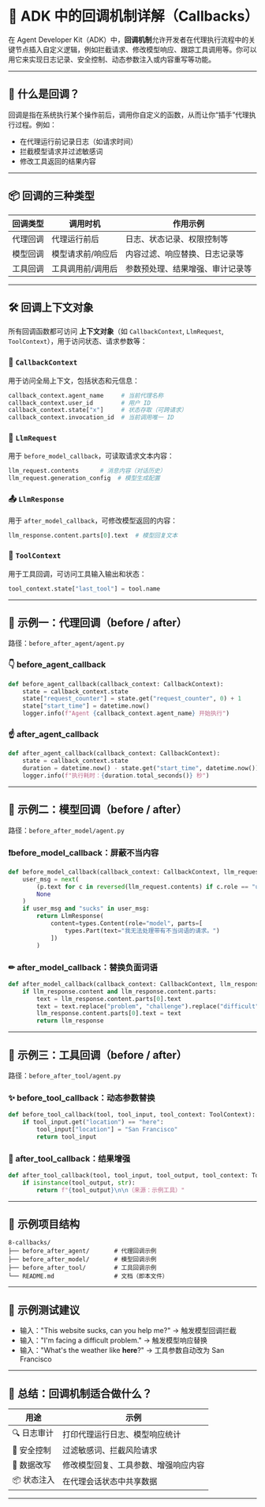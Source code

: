 # 🔁 ADK 中的回调机制详解（Callbacks）

在 Agent Developer Kit（ADK）中，**回调机制**允许开发者在代理执行流程中的关键节点插入自定义逻辑，例如拦截请求、修改模型响应、跟踪工具调用等。你可以用它来实现日志记录、安全控制、动态参数注入或内容重写等功能。

---

## 🧠 什么是回调？

回调是指在系统执行某个操作前后，调用你自定义的函数，从而让你“插手”代理执行过程。例如：

* 在代理运行前记录日志（如请求时间）
* 拦截模型请求并过滤敏感词
* 修改工具返回的结果内容

---

## 📦 回调的三种类型

| 回调类型 | 调用时机      | 作用示例             |
| ---- | --------- | ---------------- |
| 代理回调 | 代理运行前后    | 日志、状态记录、权限控制等    |
| 模型回调 | 模型请求前/响应后 | 内容过滤、响应替换、日志记录等  |
| 工具回调 | 工具调用前/调用后 | 参数预处理、结果增强、审计记录等 |

---

## 🛠 回调上下文对象

所有回调函数都可访问 **上下文对象**（如 `CallbackContext`, `LlmRequest`, `ToolContext`），用于访问状态、请求参数等：

### 🧩 `CallbackContext`

用于访问全局上下文，包括状态和元信息：

```python
callback_context.agent_name     # 当前代理名称
callback_context.user_id        # 用户 ID
callback_context.state["x"]     # 状态存取（可跨请求）
callback_context.invocation_id  # 当前调用唯一 ID
```

### 📨 `LlmRequest`

用于 `before_model_callback`，可读取请求文本内容：

```python
llm_request.contents      # 消息内容（对话历史）
llm_request.generation_config  # 模型生成配置
```

### 📤 `LlmResponse`

用于 `after_model_callback`，可修改模型返回的内容：

```python
llm_response.content.parts[0].text  # 模型回复文本
```

### 🧰 `ToolContext`

用于工具回调，可访问工具输入输出和状态：

```python
tool_context.state["last_tool"] = tool.name
```

---

## 🧪 示例一：代理回调（before / after）

路径：`before_after_agent/agent.py`

### 👇 before\_agent\_callback

```python
def before_agent_callback(callback_context: CallbackContext):
    state = callback_context.state
    state["request_counter"] = state.get("request_counter", 0) + 1
    state["start_time"] = datetime.now()
    logger.info(f"Agent {callback_context.agent_name} 开始执行")
```

### ☝ after\_agent\_callback

```python
def after_agent_callback(callback_context: CallbackContext):
    state = callback_context.state
    duration = datetime.now() - state.get("start_time", datetime.now())
    logger.info(f"执行耗时：{duration.total_seconds()} 秒")
```

---

## 🤖 示例二：模型回调（before / after）

路径：`before_after_model/agent.py`

### ❗before\_model\_callback：屏蔽不当内容

```python
def before_model_callback(callback_context: CallbackContext, llm_request: LlmRequest):
    user_msg = next(
        (p.text for c in reversed(llm_request.contents) if c.role == "user" for p in c.parts),
        None
    )
    if user_msg and "sucks" in user_msg:
        return LlmResponse(
            content=types.Content(role="model", parts=[
                types.Part(text="我无法处理带有不当词语的请求。")
            ])
        )
```

### ✏ after\_model\_callback：替换负面词语

```python
def after_model_callback(callback_context: CallbackContext, llm_response: LlmResponse):
    if llm_response.content and llm_response.content.parts:
        text = llm_response.content.parts[0].text
        text = text.replace("problem", "challenge").replace("difficult", "complex")
        llm_response.content.parts[0].text = text
        return llm_response
```

---

## 🧰 示例三：工具回调（before / after）

路径：`before_after_tool/agent.py`

### ✨ before\_tool\_callback：动态参数替换

```python
def before_tool_callback(tool, tool_input, tool_context: ToolContext):
    if tool_input.get("location") == "here":
        tool_input["location"] = "San Francisco"
        return tool_input
```

### 📎 after\_tool\_callback：结果增强

```python
def after_tool_callback(tool, tool_input, tool_output, tool_context: ToolContext):
    if isinstance(tool_output, str):
        return f"{tool_output}\n\n（来源：示例工具）"
```

---

## 📁 示例项目结构

```
8-callbacks/
├── before_after_agent/       # 代理回调示例
├── before_after_model/       # 模型回调示例
├── before_after_tool/        # 工具回调示例
└── README.md                 # 文档（即本文件）
```

---

## 🧪 示例测试建议

* 输入："This website sucks, can you help me?" → 触发模型回调拦截
* 输入："I'm facing a difficult problem." → 触发模型响应替换
* 输入："What's the weather like **here**?" → 工具参数自动改为 San Francisco

---

## 🧠 总结：回调机制适合做什么？

| 用途      | 示例                 |
| ------- | ------------------ |
| 🔍 日志审计 | 打印代理运行日志、模型响应统计    |
| 🧼 安全控制 | 过滤敏感词、拦截风险请求       |
| 🧩 数据改写 | 修改模型回复、工具参数、增强响应内容 |
| 📦 状态注入 | 在代理会话状态中共享数据       |

---

